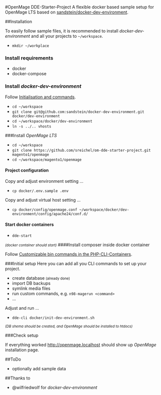 #OpenMage DDE-Starter-Project
A flexible docker based sample setup for OpenMage LTS based on [sandstein/docker-dev-environment](https://github.com/sandstein/docker-dev-environment).

##Installation

To easily follow sample files, it is recommended to install _docker-dev-environment_ and all your projects to `~/workspace`.

- `mkdir ~/workplace`

### Install requirements
- docker
- docker-compose
  
### Install _docker-dev-environment_
Follow [Initialisation and commands](https://github.com/sandstein/docker-dev-environment#initialisation-and-commands).
- `cd ~/workspace`
- `git clone git@github.com:sandstein/docker-dev-environment.git docker/dev-environment`
- `cd ~/workspace/docker/dev-environment`
- `ln -s ../.. vhosts`

###Install _OpenMage LTS_
- `cd ~/workspace`
- `git clone https://github.com/sreichel/om-dde-starter-project.git magento1/openmage`
- `cd ~/workspace/magento1/openmage`

#### Project configuration
Copy and adjust environment setting ...
- `cp docker/.env.sample .env`

Copy and adjust virtual host setting ...
- `cp docker/config/openmage.conf ~/workspace/docker/dev-environment/config/apache24/conf.d/`

#### Start docker containers
- `dde-start`

<small>_(docker container should start)_</small>
####Install composer inside docker container

Follow [Customizable bin commands in the PHP-CLI-Containers](https://github.com/sandstein/docker-dev-environment#customizable-bin-commands-in-the-php-cli-containers).

###Initial setup
Here you can add all you CLI commands to set up your project.

- create database <small>(already done)</small>
- import DB backups
- symlink media files
- run custom commands, e.g. `n98-magerun <command>`
- ... 

Adjust and run ...
- `dde-cli docker/init-dev-environment.sh`

<small>_(DB shema should be created, and OpenMage should be installed to htdocs)_</small>

###Check setup

If everything worked http://openmage.localhost should show up _OpenMage_ installation page.

##ToDo
- optionally add sample data

##Thanks to
- @wilfriedwolf for _docker-dev-environment_